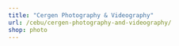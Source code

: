 ```yaml
---
title: "Cergen Photography & Videography"
url: /cebu/cergen-photography-and-videography/
shop: photo
---
```

